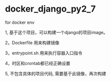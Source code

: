 # docker_django_py2_7
for docker  env

1, 基于这个项目，可以构建一个django的项目image。

2，Dockerfile 用来构建镜像

3，entrypoint.sh 用来执行容器入口指令

4，时区和crontab都已经正确设置

5, 不包含具体的项目代码, 需要基于此镜像，再次构建

